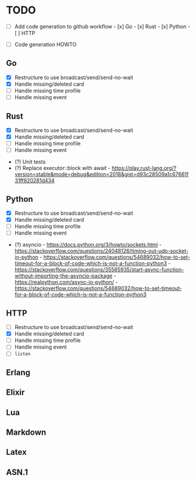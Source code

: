 # TODO

- [ ] Add code generation to github workflow
      - [x] Go
      - [x] Rust
      - [x] Python
      - [ ] HTTP

- [ ] Code generation HOWTO

## Go
- [x] Restructure to use broadcast/send/send-no-wait
- [x] Handle missing/deleted card
- [ ] Handle missing time profile
- [ ] Handle missing event

## Rust
- [x] Restructure to use broadcast/send/send-no-wait
- [x] Handle missing/deleted card
- [ ] Handle missing time profile
- [ ] Handle missing event
- (?) Unit tests
- (?) Replace executor::block with await
      - https://play.rust-lang.org/?version=stable&mode=debug&edition=2018&gist=d93c28509a1c67661f31ff820281d434

## Python
- [x] Restructure to use broadcast/send/send-no-wait
- [x] Handle missing/deleted card
- [ ] Handle missing time profile
- [ ] Handle missing event
- (?) asyncio
      - https://docs.python.org/3/howto/sockets.html
      - https://stackoverflow.com/questions/24048126/timing-out-udp-socket-in-python
      - https://stackoverflow.com/questions/54689032/how-to-set-timeout-for-a-block-of-code-which-is-not-a-function-python3
      - https://stackoverflow.com/questions/35585935/start-async-function-without-importing-the-asyncio-package
      - https://realpython.com/async-io-python/
      - https://stackoverflow.com/questions/54689032/how-to-set-timeout-for-a-block-of-code-which-is-not-a-function-python3

## HTTP
- [ ] Restructure to use broadcast/send/send-no-wait
- [x] Handle missing/deleted card
- [ ] Handle missing time profile
- [ ] Handle missing event
- [ ] `listen`

## Erlang

## Elixir

## Lua

## Markdown

## Latex

## ASN.1

